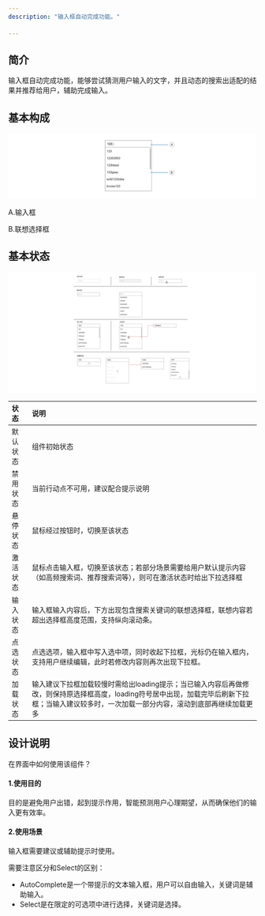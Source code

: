 ```yaml
---
description: "输入框自动完成功能。"

---
```


<!--副标题具体写法见源代码模式-->

## 简介

输入框自动完成功能，能够尝试猜测⽤户输⼊的⽂字，并且动态的搜索出适配的结果并推荐给⽤户，辅助完成输⼊。

## 基本构成

![基本构成](../../../images/Autocomplete/基本构成.png)

A.输入框

B.联想选择框




## 


## 基本状态

![状态集合](../../../images/状态集合.png)

| 状态     | 说明                                                         |
| :------- | :----------------------------------------------------------- |
| 默认状态 | 组件初始状态                                                 |
| 禁用状态 | 当前行动点不可用，建议配合提示说明                           |
| 悬停状态 | 鼠标经过按钮时，切换至该状态                                 |
| 激活状态 | 鼠标点击输入框，切换至该状态；若部分场景需要给用户默认提示内容（如高频搜索词、推荐搜索词等），则可在激活状态时给出下拉选择框 |
| 输入状态 | 输入框输入内容后，下方出现包含搜索关键词的联想选择框，联想内容若超出选择框高度范围，支持纵向滚动条。 |
| 点选状态 | 点选选项，输入框中写入选中项，同时收起下拉框，光标仍在输入框内，支持用户继续编辑，此时若修改内容则再次出现下拉框。 |
| 加载状态 | 输入建议下拉框加载较慢时需给出loading提示；当已输入内容后再做修改，则保持原选择框高度，loading符号居中出现，加载完毕后刷新下拉框；当输入建议较多时，一次加载一部分内容，滚动到底部再继续加载更多 |



## 设计说明

在界面中如何使用该组件？



#### 1.使用目的

⽬的是避免⽤户出错，起到提示作⽤，智能预测⽤户⼼理期望，从⽽确保他们的输⼊更有效率。



#### 2.使用场景

输入框需要建议或辅助提示时使用。



需要注意区分和Select的区别：

- AutoComplete是一个带提示的文本输入框，用户可以自由输入，关键词是辅助输入。
- Select是在限定的可选项中进行选择，关键词是选择。
